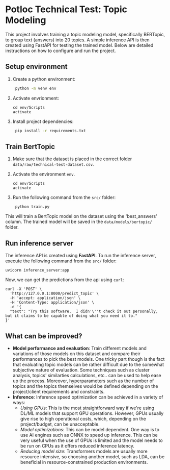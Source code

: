 # Potloc Technical Test: Topic Modeling  

This project involves training a topic modeling model, specifically BERTopic, to group text (answers) into 20 topics. A simple inference API is then created using FastAPI for testing the trained model. Below are detailed instructions on how to configure and run the project.

## Setup environment
1. Create a python environment:
   
   ```bash
    python -m venv env
   ```

2. Activate envrionment:
   ```
   cd env/Scripts
   activate
   ```

3. Install project dependencies:
   ```bash
    pip install -r requirements.txt
   ```


## Train BertTopic
1. Make sure that the dataset is placed in the correct folder `data/raw/technical-test-dataset.csv`.
2. Activate the environment `env`.
   
      ```
   cd env/Scripts
   activate
   ```

3. Run the following command from the `src/` folder:
   
   ```
    python train.py
   ```
This will train a BertTopic model on the dataset using the 'best_answers' column. The trained model will be saved in the `data/models/bertopic/` folder.

## Run inference server
The inference API is created using **FastAPI**. To run the inference server, execute the following command from the `src/` folder:
```
uvicorn inference_server:app
```

Now, we can get the predictions from the api using `curl`:
```
curl -X 'POST' \
  'http://127.0.0.1:8000/predict_topic' \
  -H 'accept: application/json' \
  -H 'Content-Type: application/json' \
  -d '{
  "text": "Try this software.  I didn'\''t check it out personally, but it claims to be capable of doing what you need it to."
}'
```

## What can be improved?
- **Model performance and evaluation**: Train different models and variations of those models on this dataset and compare their performances to pick the best models. One tricky part though is the fact that evaluating topic models can be rather difficult due to the somewhat subjective nature of evaluation. Some techniques such as cluster analysis, topics' similarties calculations, etc.. can be used to help ease up the process.  Moreover, hyperparameters such as the number of topics and the topics themselves would be defined depending on the project/client requirements and constraints.
- **Inference**:
    Inference speed optimization can be achieved in a variety of ways:
    - *Using GPUs*: This is the most straightforward way if we're using DL/ML models that support GPU operations. However, GPUs usually give rise to high operational costs, which, depending on the project/budget, can be unacceptable.
    - *Model optimizations*: This can be model dependent. One way is to use AI engines such as ONNX to speed up inference. This can be very useful when the use of GPUs is limited and the model needs to be run on CPUs as it offers reduced inference latency.
    - *Reducing model size*: Transformers models are usually more resource intensive, so choosing another model, such as LDA, can be beneficial in resource-constrained production environments.